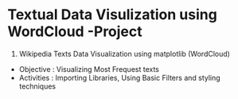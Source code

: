 # Textual Data Visulization using WordCloud -Project

1. Wikipedia Texts Data Visualization using matplotlib (WordCloud)
  - Objective : Visualizing Most Frequest texts
  - Activities : Importing Libraries, Using Basic Filters and styling techniques

